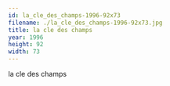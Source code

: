 ```yaml
---
id: la_cle_des_champs-1996-92x73
filename: ./la_cle_des_champs-1996-92x73.jpg
title: la cle des champs
year: 1996
height: 92
width: 73
---
```


la cle des champs
